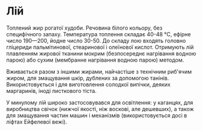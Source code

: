 # Лій

Топлений жир рогатої худоби. Речовина білого
кольору, без специфічного запаху. Температура
топлення складає 40-48 °C, ефірне число 190—200,
йодне число 30-50. До складу лою входять
головно гліцериди пальмітинової, стеаринової і
олеїнової кислот. Отримують лій плавленням жирової
тканини мокрим (безпосереднє нагрівання водною
парою) або сухим (мембранне нагрівання водною
парою) методом.

Вживається разом з іншими жирами, найчастіше з
технічним риб'ячим жиром, для змащування шкір,
дублених за допомогою танінів. Використовується
і для виготовлення солодкої випічки, деяких
маргаринів, іноді листкового тіста.

У минулому лій широко застосовувався для
освітлення: у каганцях, для виробництва свічок
(нижчої якості, ніж воскові, але дешевших), а
також для змащування частин машин і механізмів
(використовується досі в ліфтах Ейфелевої вежі). 

